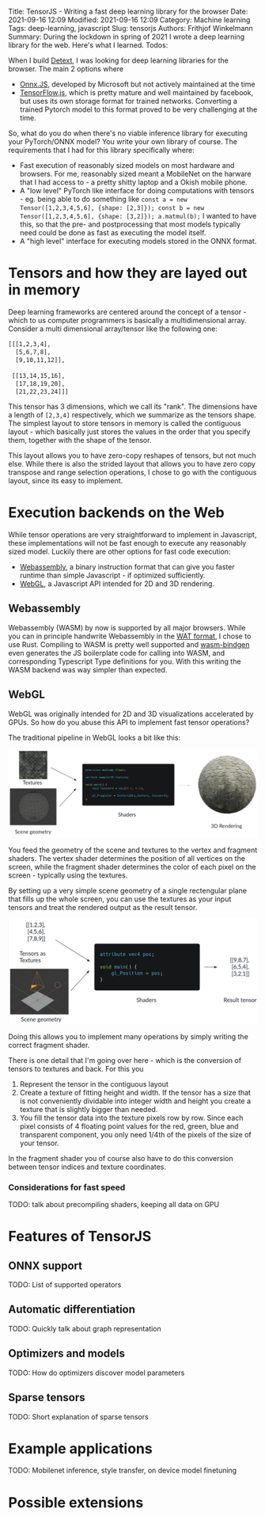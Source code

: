 Title: TensorJS - Writing a fast deep learning library for the browser
Date: 2021-09-16 12:09
Modified: 2021-09-16 12:09
Category: Machine learning
Tags: deep-learning, javascript
Slug: tensorjs
Authors: Frithjof Winkelmann
Summary: During the lockdown in spring of 2021 I wrote a deep learning library for the web. Here's what I learned.
Todos: 

When I build [Detext](https://detext.haskai.de/client/), I was looking for deep learning libraries for the browser.
The main 2 options where

- [Onnx.JS](https://github.com/microsoft/onnxjs), developed by Microsoft but not actively maintained at the time
- [TensorFlow.js](https://www.tensorflow.org/js), which is pretty mature and well maintained by facebook, but uses its own storage format for
  trained networks. Converting a trained Pytorch model to this format proved to be very challenging at the time.

So, what do you do when there's no viable inference library for executing your
PyTorch/ONNX model? You write your own library of course.
The requirements that I had for this library specifically where:

- Fast execution of reasonably sized models on most hardware and browsers. For me, reasonably
  sized meant a MobileNet on the harware that I had access to - a pretty shitty
  laptop and a Okish mobile phone.
- A "low level" PyTorch like interface for doing computations with tensors - eg.
  being able to do something like
    `const a = new Tensor([1,2,3,4,5,6], {shape: [2,3]}); const b = new Tensor([1,2,3,4,5,6], {shape: [3,2]}); a.matmul(b);`
  I wanted to have this, so that the pre- and postprocessing that most models
  typically need could be done as fast as executing the model itself.
- A "high level" interface for executing models stored in the ONNX format.

# Tensors and how they are layed out in memory

Deep learning frameworks are centered around the concept of a tensor - which to us computer programmers is
basically a multidimensional array. Consider a multi dimensional array/tensor like the following one:

```
[[[1,2,3,4],
  [5,6,7,8],
  [9,10,11,12]],
  
 [[13,14,15,16],
  [17,18,19,20],
  [21,22,23,24]]]
```

This tensor has 3 dimensions, which we call its "rank". The dimensions have a length of
`[2,3,4]` respectively, which we summarize as the tensors shape. The simplest layout
to store tensors in memory is called the contiguous layout - which basically
just stores the values in the order that you specify them, together with the shape of the tensor.

This layout allows you to have zero-copy reshapes of tensors, but not much else.
While there is also the strided layout that allows you to have zero copy
transpose and range selection operations, I chose to go with the contiguous layout,
since its easy to implement.

# Execution backends on the Web

While tensor operations are very straightforward to implement in Javascript, these implementations
will not be fast enough to execute any reasonably sized model.
Luckily there are other options for fast code execution:

- [Webassembly](https://webassembly.org/), a binary instruction format that can give you faster runtime than simple 
  Javascript - if optimized sufficiently.
- [WebGL](https://en.wikipedia.org/wiki/WebGL), a Javascript API intended for 2D and 3D rendering.

## Webassembly

Webassembly (WASM) by now is supported by all major browsers. While you can in principle handwrite Webassembly
in the [WAT format](https://developer.mozilla.org/en-US/docs/WebAssembly/Understanding_the_text_format),
I chose to use Rust. Compiling to WASM is pretty well supported and
[wasm-bindgen](https://github.com/rustwasm/wasm-bindgen) even generates the JS boilerplate code
for calling into WASM, and corresponding Typescript Type definitions for you.
With this writing the WASM backend was way simpler than expected.

## WebGL

WebGL was originally intended for 2D and 3D visualizations accelerated by GPUs.
So how do you abuse this API to implement fast tensor operations?

The traditional pipeline in WebGL looks a bit like this:

![WebGL standard pipeline]({filename}/../images/tensorjs/webgl_standard.png)

You feed the geometry of the scene and textures to the vertex and fragment shaders.
The vertex shader determines the position of all vertices on the screen, while
the fragment shader determines the color of each pixel on the screen - typically
using the textures.

By setting up a very simple scene geometry of a single rectengular plane
that fills up the whole screen, you can use the textures as
your input tensors and treat the rendered output as the result tensor.

![WebGL for GPGPU]({filename}/../images/tensorjs/webgl_gpgpu.png)

Doing this allows you to implement many operations by simply writing the correct
fragment shader.

There is one detail that I'm going over here - which is the conversion of tensors
to textures and back. For this you

1. Represent the tensor in the contiguous layout
2. Create a texture of fitting height and width. If the tensor has a size that is not conveniently 
   dividable into integer width and height you create a texture that is slightly bigger than needed.
3. You fill the tensor data into the texture pixels row by row. Since each pixel consists of
   4 floating point values for the red, green, blue and transparent component, you only need
   1/4th of the pixels of the size of your tensor.

In the fragment shader you of course also have to do this conversion between tensor indices
and texture coordinates.

### Considerations for fast speed

TODO: talk about precompiling shaders, keeping all data on GPU

# Features of TensorJS

## ONNX support

TODO: List of supported operators

## Automatic differentiation

TODO: Quickly talk about graph representation

## Optimizers and models

TODO: How do optimizers discover model parameters

## Sparse tensors

TODO: Short explanation of sparse tensors

# Example applications

TODO: Mobilenet inference, style transfer, on device model finetuning

# Possible extensions